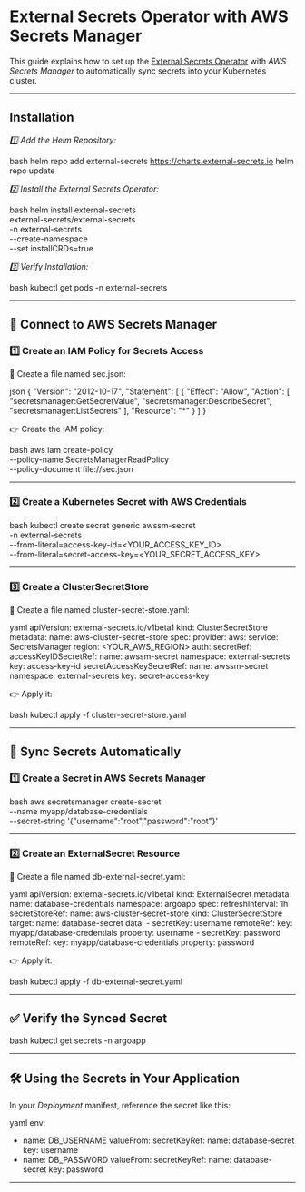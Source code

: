 # External Secrets Operator with AWS Secrets Manager

This guide explains how to set up the [External Secrets Operator](https://external-secrets.io) with *AWS Secrets Manager* to automatically sync secrets into your Kubernetes cluster.

---

##  Installation

*1️⃣ Add the Helm Repository:*

bash
helm repo add external-secrets https://charts.external-secrets.io
helm repo update


*2️⃣ Install the External Secrets Operator:*

bash
helm install external-secrets \
  external-secrets/external-secrets \
  -n external-secrets \
  --create-namespace \
  --set installCRDs=true


*3️⃣ Verify Installation:*

bash
kubectl get pods -n external-secrets


---

## 🔐 Connect to AWS Secrets Manager

### 1️⃣ Create an IAM Policy for Secrets Access

🪸 Create a file named sec.json:

json
{
  "Version": "2012-10-17",
  "Statement": [
    {
      "Effect": "Allow",
      "Action": [
        "secretsmanager:GetSecretValue",
        "secretsmanager:DescribeSecret",
        "secretsmanager:ListSecrets"
      ],
      "Resource": "*"
    }
  ]
}


👉 Create the IAM policy:

bash
aws iam create-policy \
  --policy-name SecretsManagerReadPolicy \
  --policy-document file://sec.json


---

### 2️⃣ Create a Kubernetes Secret with AWS Credentials

bash
kubectl create secret generic awssm-secret \
  -n external-secrets \
  --from-literal=access-key-id=<YOUR_ACCESS_KEY_ID> \
  --from-literal=secret-access-key=<YOUR_SECRET_ACCESS_KEY>


---

### 3️⃣ Create a ClusterSecretStore

🪸 Create a file named cluster-secret-store.yaml:

yaml
apiVersion: external-secrets.io/v1beta1
kind: ClusterSecretStore
metadata:
  name: aws-cluster-secret-store
spec:
  provider:
    aws:
      service: SecretsManager
      region: <YOUR_AWS_REGION>
      auth:
        secretRef:
          accessKeyIDSecretRef:
            name: awssm-secret
            namespace: external-secrets
            key: access-key-id
          secretAccessKeySecretRef:
            name: awssm-secret
            namespace: external-secrets
            key: secret-access-key


👉 Apply it:

bash
kubectl apply -f cluster-secret-store.yaml


---

## 🔄 Sync Secrets Automatically

### 1️⃣ Create a Secret in AWS Secrets Manager

bash
aws secretsmanager create-secret \
  --name myapp/database-credentials \
  --secret-string '{"username":"root","password":"root"}'


---

### 2️⃣ Create an ExternalSecret Resource

🪸 Create a file named db-external-secret.yaml:

yaml
apiVersion: external-secrets.io/v1beta1
kind: ExternalSecret
metadata:
  name: database-credentials
  namespace: argoapp
spec:
  refreshInterval: 1h
  secretStoreRef:
    name: aws-cluster-secret-store
    kind: ClusterSecretStore
  target:
    name: database-secret
  data:
    - secretKey: username
      remoteRef:
        key: myapp/database-credentials
        property: username
    - secretKey: password
      remoteRef:
        key: myapp/database-credentials
        property: password


👉 Apply it:

bash
kubectl apply -f db-external-secret.yaml


---

## ✅ Verify the Synced Secret

bash
kubectl get secrets -n argoapp


---

## 🛠 Using the Secrets in Your Application

In your *Deployment* manifest, reference the secret like this:

yaml
env:
  - name: DB_USERNAME
    valueFrom:
      secretKeyRef:
        name: database-secret
        key: username
  - name: DB_PASSWORD
    valueFrom:
      secretKeyRef:
        name: database-secret
        key: password


---
